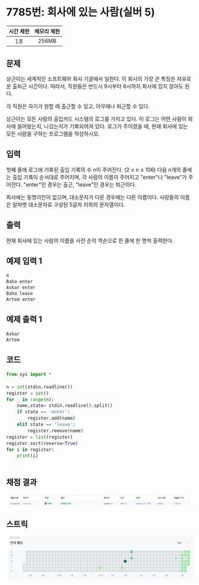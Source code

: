 # 7785번: 회사에 있는 사람(실버 5)
| 시간 제한 | 메모리 제한 |
|:-----:|:------:|
|  1초   | 256MB  |

## 문제
상근이는 세계적인 소프트웨어 회사 기글에서 일한다. 이 회사의 가장 큰 특징은 자유로운 출퇴근 시간이다. 따라서, 직원들은 반드시 9시부터 6시까지 회사에 있지 않아도 된다.

각 직원은 자기가 원할 때 출근할 수 있고, 아무때나 퇴근할 수 있다.

상근이는 모든 사람의 출입카드 시스템의 로그를 가지고 있다. 이 로그는 어떤 사람이 회사에 들어왔는지, 나갔는지가 기록되어져 있다. 로그가 주어졌을 때, 현재 회사에 있는 모든 사람을 구하는 프로그램을 작성하시오.

## 입력
첫째 줄에 로그에 기록된 출입 기록의 수 n이 주어진다. (2 ≤ n ≤ 106) 다음 n개의 줄에는 출입 기록이 순서대로 주어지며, 각 사람의 이름이 주어지고 "enter"나 "leave"가 주어진다. "enter"인 경우는 출근, "leave"인 경우는 퇴근이다.

회사에는 동명이인이 없으며, 대소문자가 다른 경우에는 다른 이름이다. 사람들의 이름은 알파벳 대소문자로 구성된 5글자 이하의 문자열이다.

## 출력
현재 회사에 있는 사람의 이름을 사전 순의 역순으로 한 줄에 한 명씩 출력한다.

## 예제 입력 1
```text
4
Baha enter
Askar enter
Baha leave
Artem enter
```
## 예제 출력 1
```text
Askar
Artem
```


## 코드
```python
from sys import *

n = int(stdin.readline())
register = set()
for _ in range(n):
    name,state= stdin.readline().split()
    if state == 'enter':
        register.add(name)
    elif state == 'leave':
        register.remove(name)
register = list(register)
register.sort(reverse=True)
for i in register:
    print(i)
        
```

## 채점 결과
![image](result.png)

## 스트릭
![image](streak.png)